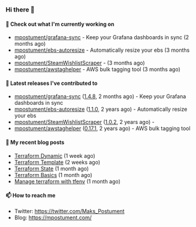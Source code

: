 ### Hi there 👋

#### 👷 Check out what I'm currently working on

- [mpostument/grafana-sync](https://github.com/mpostument/grafana-sync) - Keep your Grafana dashboards in sync (2 months ago)
- [mpostument/ebs-autoresize](https://github.com/mpostument/ebs-autoresize) - Automatically resize your ebs (3 months ago)
- [mpostument/SteamWishlistScraper](https://github.com/mpostument/SteamWishlistScraper) -  (3 months ago)
- [mpostument/awstaghelper](https://github.com/mpostument/awstaghelper) - AWS bulk tagging tool (3 months ago)

#### 🔭 Latest releases I've contributed to

- [mpostument/grafana-sync](https://github.com/mpostument/grafana-sync) ([1.4.8](https://github.com/mpostument/grafana-sync/releases/tag/1.4.8), 2 months ago) - Keep your Grafana dashboards in sync
- [mpostument/ebs-autoresize](https://github.com/mpostument/ebs-autoresize) ([1.1.0](https://github.com/mpostument/ebs-autoresize/releases/tag/1.1.0), 2 years ago) - Automatically resize your ebs
- [mpostument/SteamWishlistScraper](https://github.com/mpostument/SteamWishlistScraper) ([1.0.2](https://github.com/mpostument/SteamWishlistScraper/releases/tag/1.0.2), 2 years ago) - 
- [mpostument/awstaghelper](https://github.com/mpostument/awstaghelper) ([0.17.1](https://github.com/mpostument/awstaghelper/releases/tag/0.17.1), 2 years ago) - AWS bulk tagging tool

#### 📜 My recent blog posts

- [Terraform Dynamic](https://mpostument.com/2022/08/21/terraform-dynamic/) (1 week ago)
- [Terraform Template](https://mpostument.com/2022/08/11/terraform-template/) (2 weeks ago)
- [Terraform State](https://mpostument.com/2022/07/31/terraform-state/) (1 month ago)
- [Terraform Basics](https://mpostument.com/2022/07/28/terraform-basics/) (1 month ago)
- [Manage terraform with tfenv](https://mpostument.com/2022/07/26/terraform-install/) (1 month ago)

#### 📫 How to reach me

- Twitter: https://twitter.com/Maks_Postument
- Blog: https://mpostument.com/
